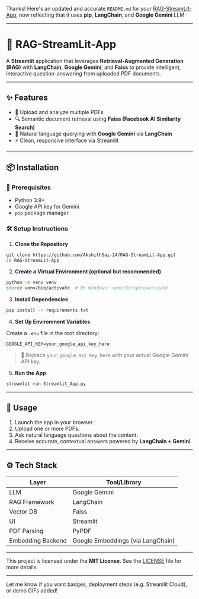 Thanks! Here's an updated and accurate `README.md` for your [RAG-StreamLit-App](https://github.com/AkshithSai-24/RAG-StreamLit-App), now reflecting that it uses **pip**, **LangChain**, and **Google Gemini** LLM:

---

# 🧠 RAG-StreamLit-App

A **Streamlit** application that leverages **Retrieval-Augmented Generation (RAG)** with **LangChain**, **Google Gemini**, and **Faiss** to provide intelligent, interactive question-answering from uploaded PDF documents.

---

## ✨ Features

* 📄 Upload and analyze multiple PDFs
* 🔍 Semantic document retrieval using **Faiss (Facebook AI Similarity Search)**
* 💬 Natural language querying with **Google Gemini** via **LangChain**
* ⚡ Clean, responsive interface via Streamlit

---

## 📦 Installation

### 🧰 Prerequisites

* Python 3.9+
* Google API key for Gemini
* `pip` package manager

### 🛠️ Setup Instructions

1. **Clone the Repository**

```bash
git clone https://github.com/AkshithSai-24/RAG-StreamLit-App.git
cd RAG-StreamLit-App
```

2. **Create a Virtual Environment (optional but recommended)**

```bash
python -m venv venv
source venv/bin/activate  # On Windows: venv\Scripts\activate
```

3. **Install Dependencies**

```bash
pip install -r requirements.txt
```

4. **Set Up Environment Variables**

Create a `.env` file in the root directory:

```
GOOGLE_API_KEY=your_google_api_key_here
```

> 🔑 Replace `your_google_api_key_here` with your actual Google Gemini API key.

5. **Run the App**

```bash
streamlit run Streamlit_App.py
```

---

## 🧪 Usage

1. Launch the app in your browser.
2. Upload one or more PDFs.
3. Ask natural language questions about the content.
4. Receive accurate, contextual answers powered by **LangChain + Gemini**.

---

## ⚙️ Tech Stack

| Layer             | Tool/Library                      |
| ----------------- | --------------------------------- |
| LLM               | Google Gemini                     |
| RAG Framework     | LangChain                         |
| Vector DB         | Faiss                             |
| UI                | Streamlit                         |
| PDF Parsing       | PyPDF                             |
| Embedding Backend | Google Embeddings (via LangChain) |

---


This project is licensed under the **MIT License**. See the [LICENSE](./LICENSE) file for more details.

---

Let me know if you want badges, deployment steps (e.g. Streamlit Cloud), or demo GIFs added!
